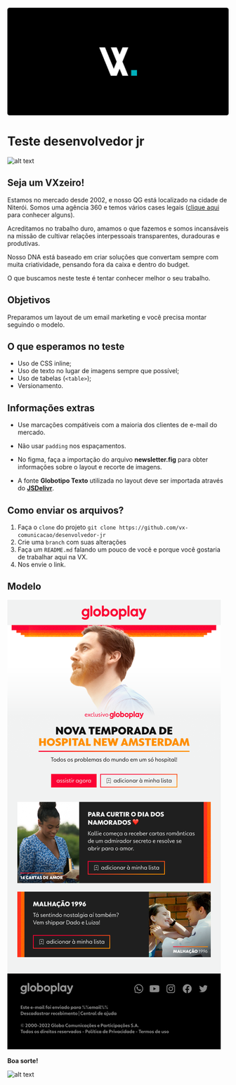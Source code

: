 ![vx](vx.png)

# Teste desenvolvedor jr

![alt text](https://d335luupugsy2.cloudfront.net/cms/files/41403/1606856495/$8lyt6e2ma2e)

## Seja um VXzeiro!

Estamos no mercado desde 2002, e nosso QG está localizado na cidade de Niterói. Somos uma agência 360 e temos vários cases legais (<a href="https://vxcomunicacao.com.br/todos-cases/" target="_blank">clique aqui</a> para conhecer alguns).

Acreditamos no trabalho duro, amamos o que fazemos e somos incansáveis na missão de cultivar relações interpessoais transparentes, duradouras e produtivas.

Nosso DNA está baseado em criar soluções que convertam sempre com muita criatividade, pensando fora da caixa e dentro do budget.

O que buscamos neste teste é tentar conhecer melhor o seu trabalho.

## Objetivos

Preparamos um layout de um email marketing e você precisa montar seguindo o modelo.

## O que esperamos no teste

* Uso de CSS inline;
* Uso de texto no lugar de imagens sempre que possível;
* Uso de tabelas (`<table>`);
* Versionamento.

## Informações extras

* Use marcações compátiveis com a maioria dos clientes de e-mail do mercado. 

* Não usar `padding` nos espaçamentos.

* No figma, faça a importação do arquivo **newsletter.fig** para obter informações sobre o layout e recorte de imagens.

* A fonte **Globotipo Texto** utilizada no layout deve ser importada através do <a href="https://cdn.jsdelivr.net/gh/viniciusvasc13/globoplay@master/globotipo2.css" target="_blank">**JSDelivr**</a>.

## Como enviar os arquivos? 

1. Faça o `clone` do projeto `git clone https://github.com/vx-comunicacao/desenvolvedor-jr`
2. Crie uma `branch` com suas alterações
3. Faça um `README.md` falando um pouco de você e porque você gostaria de trabalhar aqui na VX.
4. Nos envie o link.

## Modelo 

![alt text](./newsletter.png)

**Boa sorte!**

![alt text](https://d335luupugsy2.cloudfront.net/cms/files/41403/1606856495/$8lyt6e2ma2e)
